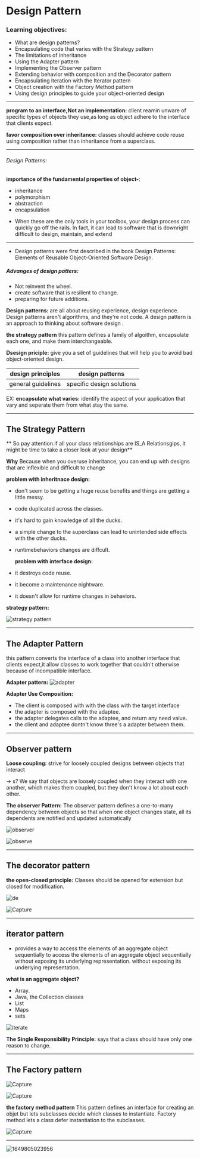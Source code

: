 # Design Pattern

### Learning objectives:
* What are design patterns?
* Encapsulating code that varies with the Strategy pattern
* The limitations of inheritance
* Using the Adapter pattern
* Implementing the Observer pattern
* Extending behavior with composition and the Decorator pattern
* Encapsulating iteration with the Iterator pattern
* Object creation with the Factory Method pattern
* Using design principles to guide your object-oriented design
---
**program to an interface,Not an implementation:** client reamin unware of specific types of objects they use,as long as object adhere to the interface that clients expect.

**favor composition over inheritance:** classes should achieve code reuse using composition rather than inheritance from a superclass.

---
###### Design Patterns:

**importance of the fundamental properties of object-**:
* inheritance
* polymorphism
* abstraction
* encapsulation
-  When these are the only tools in your toolbox, your design process can quickly go off the rails. In fact, it can lead to software that is downright difficult to design, maintain, and extend



********
- Design patterns were first described in the book Design Patterns: Elements of Reusable Object-Oriented Software Design. 

##### Advanges of design patters:
* Not reinvent the wheel.
* create software that is resilient to change.
* preparing for future additions.

**Design patterns:** are all about reusing experience, design experience. Design patterns aren't algorithms, and they're not code. A design pattern is an approach to thinking about software design .


**the strategy pattern** this pattern defines a family of algoithm, encapsulate each one, and make them interchangeable.


**Dsesign priciple:** give you a set of guidelines that will help you to avoid bad object-oriented design.


| design principles  | design patterns           |
| ------------------ | ------------------------- |
| general guidelines | specific design solutions |

EX:
**encapsulate what varies:** identify the aspect of your application that vary and seperate them from what stay the same.

---
##  The Strategy Pattern

** So pay attention.if all your class relationships are IS_A Relationsgips, it might be time to take a closer look at your design**

**Why**
Because when you overuse inheritance, you can end up with designs that are inflexible and difficult to change

**problem with inheritnace design:**
* don't seem to be getting a huge reuse benefits and things are getting a little messy.
* code duplicated across the classes.
* it's hard to gain knowledge of all the ducks.
* a simple change to the superclass can lead to unintended side effects with the other ducks.
* runtimebehaviors changes are diffcult.
  

  **problem with interface design:**

* it destroys code reuse.
* it become a maintenance nightware.
* it doesn't allow for runtime changes in behaviors.
  
**strategy pattern:**

![strategy pattern](https://user-images.githubusercontent.com/70604321/162845397-0ccbda72-748e-4436-a1a6-78a6dfd455b7.PNG)

---

## The Adapter Pattern

this pattern converts the interface of a class into another interface that clients expect,it allow classes to work together that couldn't otherwise because of incompatible interface.


**Adapter pattern:**
![adapter](https://user-images.githubusercontent.com/70604321/162852972-d70e9ade-5670-45b3-83ad-9b2f0c31e180.PNG)

**Adapter Use Composition:**
* The client is composed with with the class with the target interface
* the adapter is composed with the adaptee.
* the adapter delegates calls to the adaptee, and return any need value.
* the client and adaptee dontn't know three's a adapter between them.

-----


## Observer pattern


**Loose coupling:** strive for loosely coupled designs between objects that interact

-> s? We say that objects are loosely coupled when they interact with one another, which makes them coupled, but they don't know a lot about each other.

**The observer Pattern:** The observer pattern defines a one-to-many dependency between objects so that when one object changes state, all its dependents are notified and updated automatically


![observer](https://user-images.githubusercontent.com/70604321/162856115-6015671d-95a0-4137-9c6f-091ba224514b.PNG)

![observe](https://user-images.githubusercontent.com/70604321/162856570-d56faadd-59f5-47f0-94cf-1e33ed2b1b44.PNG)

---

## The decorator pattern


**the open-closed principle:** Classes should be opened for extension but closed for modification.

![de](https://user-images.githubusercontent.com/70604321/163046367-10111145-c09c-418d-bbd1-da1260265052.PNG)

![Capture](https://user-images.githubusercontent.com/70604321/163047395-3098363d-ce0c-4eee-954a-485113ddfbfc.PNG)

---
## iterator pattern

* provides a way to access the elements of an aggregate object sequentially to access the elements of an aggregate object sequentially without exposing its underlying representation. without exposing its underlying representation.


**what is an aggregate object?**
* Array.
* Java, the Collection classes
* List
* Maps
* sets

![iterate](https://user-images.githubusercontent.com/70604321/163058191-1b941ef1-ae27-4183-8ebd-4d76d58233c7.PNG)

**The Single Responsibility Principle:**
says that a class should have only one reason to change.

---
## The Factory pattern

![Capture](https://user-images.githubusercontent.com/70604321/163067027-66b8a7c0-d0bd-499d-b105-4aa5bbd1d86e.PNG)


![Capture](https://user-images.githubusercontent.com/70604321/163067162-293db48c-ac49-4a9d-9140-c99443f49ec4.PNG)


**the factory method pattern**
 This pattern defines an interface for creating an objet but lets subclasses decide which classes to instantiate. Factory method lets a class defer instantiation to the subclasses. 

 
![Capture](https://user-images.githubusercontent.com/70604321/163067859-f8547957-2034-4d9a-b1b0-46ba4e7e3834.PNG)

---


![1649805023956](https://user-images.githubusercontent.com/70604321/163069369-bcca2c43-36db-4a72-aa64-b6a7603618e3.png)

